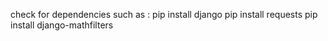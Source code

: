 check for dependencies such as :
pip install django
pip install requests
pip install django-mathfilters

